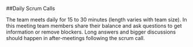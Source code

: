 ##Daily Scrum Calls

The team meets daily for 15 to 30 minutes (length varies with team size). In this meeting team members share their balance and ask questions to get information or remove blockers. Long answers and bigger discussions should happen in after-meetings following the scrum call.
